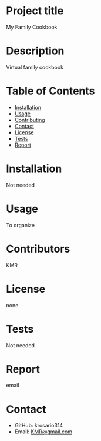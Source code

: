 
# Project title
My Family Cookbook
#
# Description
Virtual family cookbook
#
# Table of Contents
* [Installation](#-Installation)
* [Usage](#-Usage)
* [Contributing](#-Contributing)
* [Contact](#-Contact-Information)
* [License](#-Installation)
* [Tests](#-Tests)
* [Report](#-)
#
# Installation
Not needed
#
# Usage
To organize
#
# Contributors
KMR
#
# License
none
#  
# Tests
Not needed
#
# Report
email
#
# Contact
* GitHub: krosario314
* Email: KMR@gmail.com
